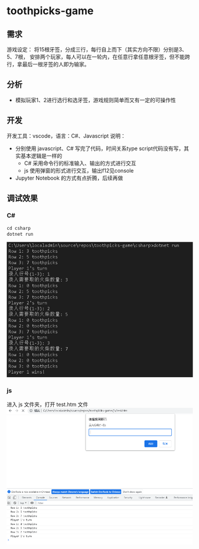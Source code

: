 <!--
 * @Date: 2022-12-07 16:22:14
 * @LastEditors: Jason Chen
 * @Blog: https://www.cnblogs.com/smallidea
 * @LastEditTime: 2022-12-07 17:02:16
 * @FilePath: /toothpicks-game/README.md
-->
# toothpicks-game

## 需求
游戏设定：
将15根牙签，分成三行，每行自上而下（其实方向不限）分别是3、5、7根， 安排两个玩家，每人可以在一轮内，在任意行拿任意根牙签，但不能跨行，拿最后一根牙签的人即为输家。

## 分析
- 模拟玩家1、2进行选行和选牙签，游戏规则简单而又有一定的可操作性

## 开发
开发工具：vscode，语言：C#、Javascript
说明：
- 分别使用 javascript、C# 写完了代码，时间关系type script代码没有写，其实基本逻辑是一样的
  - C# 采用命令行的标准输入、输出的方式进行交互
  - js 使用弹窗的形式进行交互，输出f12见console
- Jupyter Notebook 的方式有点折腾，后续再做


## 调试效果
### C# 
```
cd csharp
dotnet run
```
![Alt text](./docs/csharp-debug.PNG)

### js
进入 js 文件夹，打开 test.htm 文件
![Alt text](./docs/js-debug.PNG)
